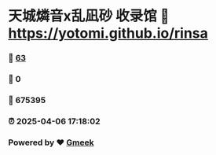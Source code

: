 # 天城燐音x乱凪砂 收录馆 :link: https://yotomi.github.io/rinsa 
### :page_facing_up: [63](https://yotomi.github.io/rinsa/tag.html) 
### :speech_balloon: 0 
### :hibiscus: 675395 
### :alarm_clock: 2025-04-06 17:18:02 
### Powered by :heart: [Gmeek](https://github.com/Meekdai/Gmeek)
